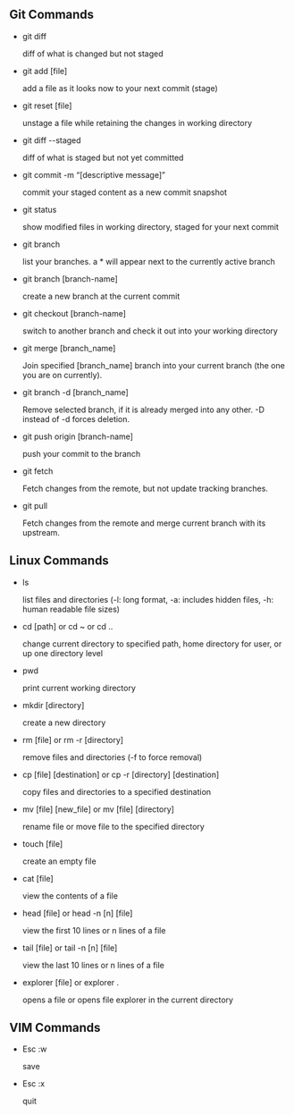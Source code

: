 ## Git Commands
- git diff

  diff of what is changed but not staged
- git add [file]

  add a file as it looks now to your next commit (stage) 
- git reset [file]

  unstage a file while retaining the changes in working directory
- git diff --staged

  diff of what is staged but not yet committed
- git commit -m “[descriptive message]”

  commit your staged content as a new commit snapshot
- git status

  show modified files in working directory, staged for your next commit
- git branch

  list your branches. a * will appear next to the currently active branch
- git branch [branch-name]

  create a new branch at the current commit
- git checkout [branch-name]

  switch to another branch and check it out into your working directory
- git merge [branch_name] 

  Join specified [branch_name] branch into your current branch (the one you are on currently).
- git branch -d [branch_name]

  Remove selected branch, if it is already merged into any other. -D instead of -d forces deletion.
- git push origin [branch-name]

  push your commit to the branch
- git fetch 

  Fetch changes from the remote, but not update tracking branches.
- git pull

  Fetch changes from the remote and merge current branch with its upstream.

## Linux Commands
- ls 

  list files and directories (-l: long format, -a: includes hidden files, -h: human readable file sizes)
- cd [path] or cd ~ or cd ..

  change current directory to specified path, home directory for user, or up one directory level
- pwd

  print current working directory
- mkdir [directory]

  create a new directory
- rm [file] or rm -r [directory]

  remove files and directories (-f to force removal)
- cp [file] [destination] or cp -r [directory] [destination]

  copy files and directories to a specified destination
- mv [file] [new_file] or mv [file] [directory]

  rename file or move file to the specified directory
- touch [file]

  create an empty file
- cat [file]

  view the contents of a file
- head [file] or head -n [n] [file]

  view the first 10 lines or n lines of a file
- tail [file] or tail -n [n] [file]

  view the last 10 lines or n lines of a file
- explorer [file] or explorer .

  opens a file or opens file explorer in the current directory

## VIM Commands
- Esc :w

  save
- Esc :x

  quit
